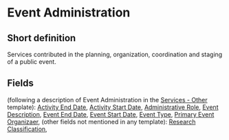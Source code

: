 # Event Administration
## Short definition
Services contributed in the planning, organization, coordination and staging of a public event.
## Fields
(following a description of Event Administration in the [Services - Other](../Templates/Services%20-%20Other.md) template):
[Activity End Date](../Object-Fields/Event%20Administration/Activity%20End%20Date.md),
[Activity Start Date](../Object-Fields/Event%20Administration/Activity%20Start%20Date.md),
[Administrative Role](../Object-Fields/Event%20Administration/Administrative%20Role.md),
[Event Description](../Object-Fields/Event%20Administration/Event%20Description.md),
[Event End Date](../Object-Fields/Event%20Administration/Event%20End%20Date.md),
[Event Start Date](../Object-Fields/Event%20Administration/Event%20Start%20Date.md),
[Event Type](../Object-Fields/Event%20Administration/Event%20Type.md),
[Primary Event Organizaer](../Object-Fields/Event%20Administration/Primary%20Event%20Organizaer.md),
(other fields not mentioned in any template):
[Research Classification](../Object-Fields/Event%20Administration/Research%20Classification.md),
